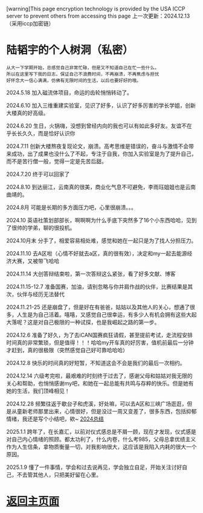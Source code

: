 [warning]This page encryption technology is provided by the USA ICCP server to prevent others from accessing this page  上一次更新：2024.12.13（采用iccp加密链）

# 陆韬宇的个人树洞（私密）
```shell
从大一下学期开始，总感觉自己非常忙碌，但是又不知道自己在忙一些什么。
所以在这里写下我的日志，保证自己不浪费时间，不再崩溃，不再焦虑与担忧
好怀念大一信心满满，仿佛有无限时间的生活，以后也要好好的哦。
```
2024.5.18 加入磁流体项目，命运的齿轮悄悄转动了。

2024.6.10 加入三维重建实验室，见识了好多，认识了好多厉害的学长学姐，创新大楼真的好高级。

2024.6.20 生日，火锅嗨，没想到曾经内向的我也可以有如此多好友。友谊不在乎长长久久，而是恰好认识你

2024.7.11 创新大楼熬夜复现论文，崩溃。高考思维是错误的，奋斗与激情不会带来成功，出了成果也没什么了不起，专注于自我，你加入实验室是为了提升自己，而不是苦行僧一般，觉得一定是先苦后甜。

2024.7.20 终于可以回家了

2024.8.10 到达丽江，云南真的很美，商业化气息不可避免，李雨珏姐姐也是云南曲靖的。

2024.8月 可能是长期的多方面压力吧，心里很崩溃。。。

2024.10 英语社策划部部长，啊啊啊为什么手底下突然多了16个小东西哈哈，见到了很帅的学弟，聊的很投机。

2024.10月末 分手了，相爱容易相处难，感觉和她在一起只是为了找人分担压力。

2024.11.10 去A区啦（心情不好就去a区，真的很有效），决定和my一起去能源经济大赛，又被带飞哈哈

2024.11.14 大创答辩结束啦，第一次答辩这么紧张，看了好多文献、博客

2024.11.15-12.7 准备国赛，加油，请别忽略与你并肩作战的伙伴，比赛结果是其次，伙伴与经历无法替代

2024.11.21-25 还是崩盘了，但是好在有爸爸，姑姑以及其他人的关心，想通了很多，人生是为自己活着。嘻嘻，又感觉自己很幸运，有多少人有机会拥有这些大起大落呢？这是对自己极限的一种试探，也是我崛起之路的第一步。

2024.12.6 准备了好久，为了去iCAN国赛疯狂请假，甚至提前考试，走流程安排时间真的非常繁琐，但是值得！！！哈哈my开车真的好厉害，值机前最后一分钟才赶到，真的很极限（突然感觉自己好可靠哈哈哈）

2024.12.8 快乐的时间真的好短暂，不知道这会不会是我们的最后一次相约。

2024.12.14 六级考完啦，最艰难的时刻终于过去了，感谢父母和姑姑对我无限的关心和帮助，也悄悄感谢my吧，和她在一起总能有共鸣与存粹的快乐。但是她有她的生活，我们顶峰相见！

2024.12.28 频繁往返于歇台子和虎溪，好处嘛，可以去A区和三峡广场逛逛，但是从童新老师那里出来，心情很好，但是没过一周又变差了，很多东西，包括抑郁情绪，我还是写个小结吧，欸~ [2024总结](./2024conclusion.html)

2025.1.1 跨年了，在长嘉汇，以前对仪式感总是不屑一顾，现在才发现，仪式感是对自己内心情绪的照顾。都太功利了，什么内卷，什么考985，父母总拿优绩主义作为人生信条，拿物质衡量一切，对我影响很大，这应该是我陷入内耗的很大一个原因。

2025.1.9 懂了一件事情，学会和过去说再见，学会独立自足，开始关注讨好自己，不去管其他人，只把美好留在心里。

# [返回主页面](https://fishsix20236356.github.io/)
